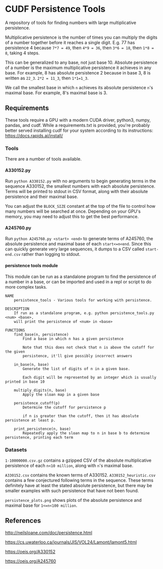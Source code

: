# CUDF Persistence Tools
A repository of tools for finding numbers with large multiplicative persistence.

Multiplicative persistence is the number of times you can multiply the digits of a number together before it reaches a single digit. E.g. 77 has persistence 4 because `7*7 = 49`, then `4*9 = 36`, then `3*6 = 18`, then `1*8 = 8`, taking 4 steps. 

This can be generalized to any base, not just base 10. Absolute persistence of a number is the maximum multiplicative persistence it achieves in any base. For example, 8 has absolute persistence 2 because in base 3, 8 is written as `22_3`. `2*2 = 11_3`, then `1*1=1_3`. 

We call the smallest base in which `n` achieves its absolute persistence `n`'s maximal base. For example, 8's maximal base is 3.

## Requirements
These tools require a GPU with a modern CUDA driver, python3, numpy, pandas, and cudf. While a requirements.txt is provided, you're probably better served installing cudf for your system according to its instructions: https://docs.rapids.ai/install/

### Tools

There are a number of tools available.

#### A330152.py
Run `python A330152.py` with no arguments to begin generating terms in the sequence A330152, the smallest numbers with each absolute persistence. Terms will be printed to stdout in CSV format, along with their absolute persistence and their maximal base.

You can adjust the `BLOCK_SIZE` constant at the top of the file to control how many numbers will be searched at once. Depending on your GPU's memory, you may need to adjust this to get the best performance.

#### A245760.py
Run `python A245760.py <start> <end>` to generate terms of A245760, the absolute persistence and maximal base of each `start<=n<end`.
Since this can quickly generate very large sequences, it dumps to a CSV called `start-end.csv` rather than logging to stdout.

#### persistence tools module

This module can be run as a standalone program to find the persistence of a number in a base, or can be imported and used in a repl or script to do more complex tasks.

```
NAME
    persistence_tools - Various tools for working with persistence.

DESCRIPTION
    If run as a standalone program, e.g. python persistence_tools.py <num> <base>,
    will print the persistence of <num> in <base>

FUNCTIONS
    find_base(n, persistence)
        Find a base in which n has a given persistence

        Note that this does not check that n is above the cutoff for the given
        persistence, it'll give possibly incorrect answers

    in_base(n, base)
        Generate the list of digits of n in a given base.

        Each digit will be represented by an integer which is usually printed in base 10

    multiply_digits(n, base)
        Apply the sloan map in a given base

    persistence_cutoff(p)
        Determine the cutoff for persistence p

        if n is greater than the cutoff, then it has absolute persistence at least p.

    print_persistence(n, base)
        Repeatedly apply the sloan map to n in base b to determine persistence, printing each term
```

### Datasets
`1-10000000.csv.gz` contains a gzipped CSV of the absolute multiplicative persistence of each `n<10 million`, along with `n`'s maximal base.

`A330152.csv` contains the known terms of A330152. `A330152_heuristic.csv` contains a few conjectured following terms in the sequence. These terms definitely have at least the stated absolute persistence, but there may be smaller examples with such persistence that have not been found.

`persistence_plots.png` shows plots of the absolute persistence and maximal base for `1<=n<100 million`.

## References
http://neilsloane.com/doc/persistence.html

https://cs.uwaterloo.ca/journals/JIS/VOL24/Lamont/lamont5.html

https://oeis.org/A330152

https://oeis.org/A245760
